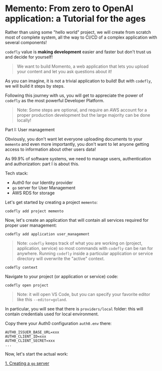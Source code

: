 # Memento: From zero to OpenAI application: a Tutorial for the ages

Rather than using some "hello world" project, we will create from scratch most of complete system, all the way to CI/CD of a complex application with several components!

`codefly` value is **making development** easier and faster but don't trust us and decide for yourself!

> We want to build Momento, a web application that lets you upload your content and let you ask questions about it!

As you can imagine, it is not a trivial application to build! But with `codefly`, we will build it steps by steps.

Following this journey with us, you will get to appreciate the power of `codefly` as the most powerful Developer Platform.

> Note: Some steps are optional, and require an AWS account for a proper production development but the large majority can be done locally!


Part I: User management

Obviously, you don't want let everyone uploading documents to your `memento` and even more importantly, you don't want to let anyone getting access to information about other users data!

As 99.9% of software systems, we need to manage users, authentication and authorization: part I is about this.

Tech stack:
- Auth0 for our Identity provider
- `go` server for User Management
- AWS RDS for storage

Let's get started by creating a project `memento`:

```shell
codefly add project memento
```

Now, let's create an application that will contain all services required for proper user management:

```shell
codefly add application user_management
```

> Note: `codefly` keeps track of what you are working on (project, application, service) so most commands with `codefly` can be ran for anywhere.
> Running `codefly` inside a particular application or service directory will overwrite the "active" context.

```shell
codefly context
```

Navigate to your project (or application or service) code:

```shell
codefly open project
```

> Note: it will open VS Code, but you can specify your favorite editor like this `--editor=goland`.

In particular, you will see that there is `providers/local` folder: this will contain credentials used for local environment.

Copy there your Auth0 configuration `auth0.env` there:
```env
AUTH0_ISSUER_BASE_URL=xxx
AUTH0_CLIENT_ID=xxx
AUTH0_CLIENT_SECRET=xxx
...
```

Now, let's start the actual work:

[1. Creating a `go` server](1_user_management.md)
